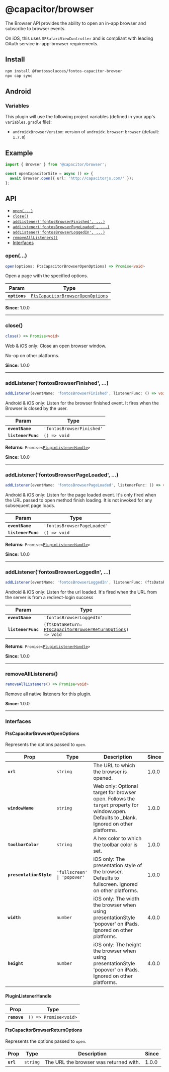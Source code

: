 # @capacitor/browser

The Browser API provides the ability to open an in-app browser and subscribe to browser events.

On iOS, this uses `SFSafariViewController` and is compliant with leading OAuth service in-app-browser requirements.

## Install

```bash
npm install @fontossolucoes/fontos-capacitor-browser
npx cap sync
```

## Android

### Variables

This plugin will use the following project variables (defined in your app's `variables.gradle` file):

- `androidxBrowserVersion`: version of `androidx.browser:browser` (default: `1.7.0`)

## Example

```typescript
import { Browser } from '@capacitor/browser';

const openCapacitorSite = async () => {
  await Browser.open({ url: 'http://capacitorjs.com/' });
};
```

## API

<docgen-index>

* [`open(...)`](#open)
* [`close()`](#close)
* [`addListener('fontosBrowserFinished', ...)`](#addlistenerfontosbrowserfinished-)
* [`addListener('fontosBrowserPageLoaded', ...)`](#addlistenerfontosbrowserpageloaded-)
* [`addListener('fontosBrowserLoggedIn', ...)`](#addlistenerfontosbrowserloggedin-)
* [`removeAllListeners()`](#removealllisteners)
* [Interfaces](#interfaces)

</docgen-index>

<docgen-api>
<!--Update the source file JSDoc comments and rerun docgen to update the docs below-->

### open(...)

```typescript
open(options: FtsCapacitorBrowserOpenOptions) => Promise<void>
```

Open a page with the specified options.

| Param         | Type                                                                                      |
| ------------- | ----------------------------------------------------------------------------------------- |
| **`options`** | <code><a href="#ftscapacitorbrowseropenoptions">FtsCapacitorBrowserOpenOptions</a></code> |

**Since:** 1.0.0

--------------------


### close()

```typescript
close() => Promise<void>
```

Web & iOS only: Close an open browser window.

No-op on other platforms.

**Since:** 1.0.0

--------------------


### addListener('fontosBrowserFinished', ...)

```typescript
addListener(eventName: 'fontosBrowserFinished', listenerFunc: () => void) => Promise<PluginListenerHandle>
```

Android & iOS only: Listen for the browser finished event.
It fires when the Browser is closed by the user.

| Param              | Type                                 |
| ------------------ | ------------------------------------ |
| **`eventName`**    | <code>'fontosBrowserFinished'</code> |
| **`listenerFunc`** | <code>() =&gt; void</code>           |

**Returns:** <code>Promise&lt;<a href="#pluginlistenerhandle">PluginListenerHandle</a>&gt;</code>

**Since:** 1.0.0

--------------------


### addListener('fontosBrowserPageLoaded', ...)

```typescript
addListener(eventName: 'fontosBrowserPageLoaded', listenerFunc: () => void) => Promise<PluginListenerHandle>
```

Android & iOS only: Listen for the page loaded event.
It's only fired when the URL passed to open method finish loading.
It is not invoked for any subsequent page loads.

| Param              | Type                                   |
| ------------------ | -------------------------------------- |
| **`eventName`**    | <code>'fontosBrowserPageLoaded'</code> |
| **`listenerFunc`** | <code>() =&gt; void</code>             |

**Returns:** <code>Promise&lt;<a href="#pluginlistenerhandle">PluginListenerHandle</a>&gt;</code>

**Since:** 1.0.0

--------------------


### addListener('fontosBrowserLoggedIn', ...)

```typescript
addListener(eventName: 'fontosBrowserLoggedIn', listenerFunc: (ftsDataReturn: FtsCapacitorBrowserReturnOptions) => void) => Promise<PluginListenerHandle>
```

Android & iOS only: Listen for the url loaded.
It's fired when the URL from the server is from a redirect-login success

| Param              | Type                                                                                                                      |
| ------------------ | ------------------------------------------------------------------------------------------------------------------------- |
| **`eventName`**    | <code>'fontosBrowserLoggedIn'</code>                                                                                      |
| **`listenerFunc`** | <code>(ftsDataReturn: <a href="#ftscapacitorbrowserreturnoptions">FtsCapacitorBrowserReturnOptions</a>) =&gt; void</code> |

**Returns:** <code>Promise&lt;<a href="#pluginlistenerhandle">PluginListenerHandle</a>&gt;</code>

**Since:** 1.0.0

--------------------


### removeAllListeners()

```typescript
removeAllListeners() => Promise<void>
```

Remove all native listeners for this plugin.

**Since:** 1.0.0

--------------------


### Interfaces


#### FtsCapacitorBrowserOpenOptions

Represents the options passed to `open`.

| Prop                    | Type                                   | Description                                                                                                                                | Since |
| ----------------------- | -------------------------------------- | ------------------------------------------------------------------------------------------------------------------------------------------ | ----- |
| **`url`**               | <code>string</code>                    | The URL to which the browser is opened.                                                                                                    | 1.0.0 |
| **`windowName`**        | <code>string</code>                    | Web only: Optional target for browser open. Follows the `target` property for window.open. Defaults to _blank. Ignored on other platforms. | 1.0.0 |
| **`toolbarColor`**      | <code>string</code>                    | A hex color to which the toolbar color is set.                                                                                             | 1.0.0 |
| **`presentationStyle`** | <code>'fullscreen' \| 'popover'</code> | iOS only: The presentation style of the browser. Defaults to fullscreen. Ignored on other platforms.                                       | 1.0.0 |
| **`width`**             | <code>number</code>                    | iOS only: The width the browser when using presentationStyle 'popover' on iPads. Ignored on other platforms.                               | 4.0.0 |
| **`height`**            | <code>number</code>                    | iOS only: The height the browser when using presentationStyle 'popover' on iPads. Ignored on other platforms.                              | 4.0.0 |


#### PluginListenerHandle

| Prop         | Type                                      |
| ------------ | ----------------------------------------- |
| **`remove`** | <code>() =&gt; Promise&lt;void&gt;</code> |


#### FtsCapacitorBrowserReturnOptions

Represents the options passed to `open`.

| Prop      | Type                | Description                            | Since |
| --------- | ------------------- | -------------------------------------- | ----- |
| **`url`** | <code>string</code> | The URL the browser was returned with. | 1.0.0 |

</docgen-api>
